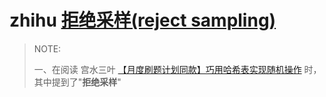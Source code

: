 # zhihu [拒绝采样(reject sampling)](https://zhuanlan.zhihu.com/p/379473275)

> NOTE:
>
> 一、在阅读  宫水三叶 [【月度刷题计划同款】巧用哈希表实现随机操作](https://mp.weixin.qq.com/s/bNFJT1JJcaFOi8iSnld22Q) 时，其中提到了"**拒绝采样**"